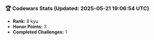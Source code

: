 ### 🏆 Codewars Stats (Updated: 2025-05-21 19:06:54 UTC)

- **Rank:** 8 kyu
- **Honor Points:** 3
- **Completed Challenges:** 1
